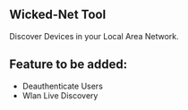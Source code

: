 ## Wicked-Net Tool
Discover Devices in your Local Area Network.

## Feature to be added:
- Deauthenticate Users
- Wlan Live Discovery


